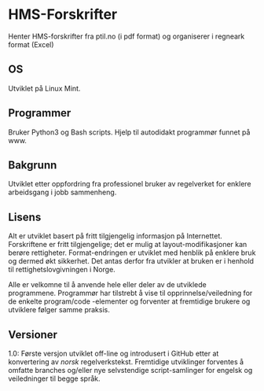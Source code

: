 # HMS-Forskrifter
Henter HMS-forskrifter fra ptil.no (i pdf format) og organiserer i regneark format (Excel)

## OS

Utviklet på Linux Mint.

## Programmer

Bruker Python3 og Bash scripts. Hjelp til autodidakt programmør funnet på www. 

## Bakgrunn

Utviklet etter oppfordring fra professionel bruker av regelverket for enklere arbeidsgang i jobb sammenheng.

## Lisens

Alt er utviklet basert på fritt tilgjengelig informasjon på Internettet. Forskriftene er fritt tilgjengelige; det er mulig at layout-modifikasjoner kan berøre rettigheter. Format-endringen er utviklet med henblik på enklere bruk og dermed økt sikkerhet. Det antas derfor fra utvikler at bruken er i henhold til rettighetslovgivningen i Norge.

Alle er velkomne til å anvende hele eller deler av de utviklede programmene. Programmør har tilstrebt å vise til opprinnelse/veiledning for de enkelte program/code -elementer og forventer at fremtidige brukere og utviklere følger samme praksis.

## Versioner

1.0: Første versjon utviklet off-line og introdusert i GitHub etter at konvertering av *norsk* regelverkstekst. Fremtidige utviklinger forventes å omfatte branches og/eller nye selvstendige script-samlinger for engelsk og veiledninger til begge språk.



